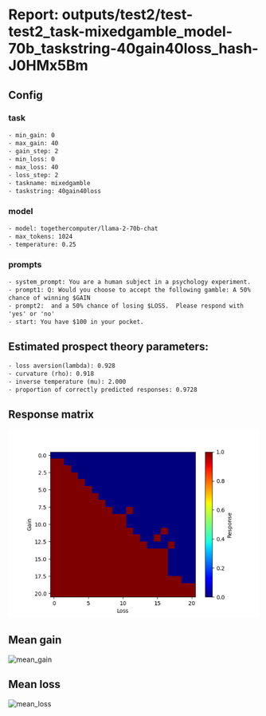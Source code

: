 # Report: outputs/test2/test-test2_task-mixedgamble_model-70b_taskstring-40gain40loss_hash-J0HMx5Bm
## Config

### task

    - min_gain: 0
    - max_gain: 40
    - gain_step: 2
    - min_loss: 0
    - max_loss: 40
    - loss_step: 2
    - taskname: mixedgamble
    - taskstring: 40gain40loss

### model

    - model: togethercomputer/llama-2-70b-chat
    - max_tokens: 1024
    - temperature: 0.25

### prompts

    - system_prompt: You are a human subject in a psychology experiment. 
    - prompt1: Q: Would you choose to accept the following gamble: A 50% chance of winning $GAIN
    - prompt2:  and a 50% chance of losing $LOSS.  Please respond with 'yes' or 'no'
    - start: You have $100 in your pocket. 

## Estimated prospect theory parameters:

    - loss aversion(lambda): 0.928
    - curvature (rho): 0.918
    - inverse temperature (mu): 2.000
    - proportion of correctly predicted responses: 0.9728                    
## Response matrix
![respmat](respmat.png)

## Mean gain
![mean_gain](mean_gain.png)

## Mean loss
![mean_loss](mean_loss.png)

